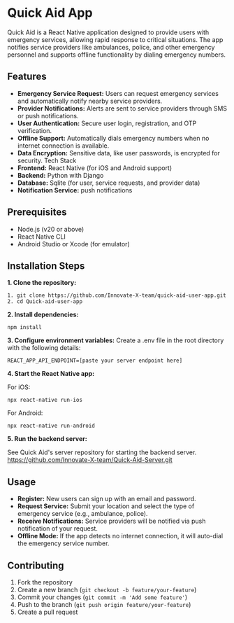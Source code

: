 # Quick Aid App
Quick Aid is a React Native application designed to provide users with emergency services, allowing rapid response to critical situations. The app notifies service providers like ambulances, police, and other emergency personnel and supports offline functionality by dialing emergency numbers.

## Features
* **Emergency Service Request:** Users can request emergency services and automatically notify nearby service providers.
* **Provider Notifications:** Alerts are sent to service providers through SMS or push notifications.
* **User Authentication:** Secure user login, registration, and OTP verification.
* **Offline Support:** Automatically dials emergency numbers when no internet connection is available.
* **Data Encryption:** Sensitive data, like user passwords, is encrypted for security.
Tech Stack
* **Frontend:** React Native (for iOS and Android support)
* **Backend:** Python with Django
* **Database:** Sqlite (for user, service requests, and provider data)
* **Notification Service:** push notifications

## Prerequisites
* Node.js (v20 or above)
* React Native CLI
* Android Studio or Xcode (for emulator)

## Installation Steps
**1. Clone the repository:**

```
1. git clone https://github.com/Innovate-X-team/quick-aid-user-app.git
2. cd Quick-aid-user-app
```
**2. Install dependencies:**
```
npm install
```
**3. Configure environment variables:** Create a .env file in the root directory with the following details:

```
REACT_APP_API_ENDPOINT=[paste your server endpoint here]
```

**4. Start the React Native app:**

   For iOS:

```
npx react-native run-ios
```
   For Android:

```
npx react-native run-android
```
**5. Run the backend server:**

See Quick Aid's server repository for starting the backend server. https://github.com/Innovate-X-team/Quick-Aid-Server.git

## Usage
* **Register:** New users can sign up with an email and password.
* **Request Service:** Submit your location and select the type of emergency service (e.g., ambulance, police).
* **Receive Notifications:** Service providers will be notified via push notification of your request.
* **Offline Mode:** If the app detects no internet connection, it will auto-dial the emergency service number.
## Contributing
1. Fork the repository
2. Create a new branch (`git checkout -b feature/your-feature`)
3. Commit your changes (`git commit -m 'Add some feature'`)
4. Push to the branch (`git push origin feature/your-feature`)
5. Create a pull request
